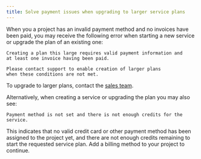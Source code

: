 ```yaml
---
title: Solve payment issues when upgrading to larger service plans
---
```


When you a project has an invalid payment method and no invoices have been paid, you may receive the following error when starting a new service or upgrade the plan of an existing one:

```text
Creating a plan this large requires valid payment information and
at least one invoice having been paid.

Please contact support to enable creation of larger plans
when these conditions are not met.
```

To upgrade to larger plans, contact the [sales team](mailto:sales@aiven.io).

Alternatively, when creating a service or upgrading the plan you may
also see:

```text
Payment method is not set and there is not enough credits for the
service.
```

This indicates that no valid credit card or other payment method has
been assigned to the project yet, and there are not enough credits
remaining to start the requested service plan. Add a billing method to
your project to continue.

